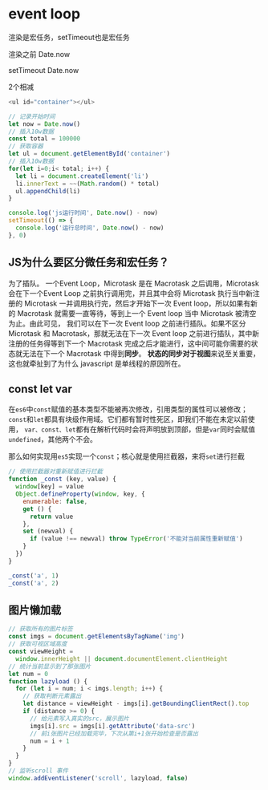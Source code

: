 # event loop 

渲染是宏任务，setTimeout也是宏任务

渲染之前  Date.now

setTimeout  Date.now

2个相减

```js
<ul id="container"></ul>

// 记录开始时间
let now = Date.now()
// 插入10w数据
const total = 100000
// 获取容器
let ul = document.getElementById('container')
// 插入10w数据
for(let i=0;i< total; i++) {
  let li = document.createElement('li')
  li.innerText = ~~(Math.random() * total)
  ul.appendChild(li)
}

console.log('js运行时间', Date.now() - now)
setTimeout(() => {
  console.log('运行总时间', Date.now() - now)
}, 0)

```

## JS为什么要区分微任务和宏任务？

为了插队。
一个Event Loop，Microtask 是在 Macrotask 之后调用，Microtask 会在下一个Event Loop 之前执行调用完，并且其中会将 Microtask 执行当中新注册的 Microtask 一并调用执行完，然后才开始下一次 Event loop，所以如果有新的 Macrotask 就需要一直等待，等到上一个 Event loop 当中 Microtask 被清空为止。由此可见， 我们可以在下一次 Event loop 之前进行插队。如果不区分 Microtask 和 Macrotask，那就无法在下一次 Event loop 之前进行插队，其中新注册的任务得等到下一个 Macrotask 完成之后才能进行，这中间可能你需要的状态就无法在下一个 Macrotask 中得到**同步**。
**状态的同步对于视图**来说至关重要，这也就牵扯到了为什么 javascript 是单线程的原因所在。

## const let var

在`es6`中`const`赋值的基本类型不能被再次修改，引用类型的属性可以被修改；`const`和`let`都具有块级作用域。它们都有暂时性死区，即我们不能在未定以前使用，
`var、const、let`都有在解析代码时会将声明放到顶部，但是`var`同时会赋值`undefined`，其他两个不会。

那么如何实现用`es5`实现一个`const`；核心就是使用拦截器，来将`set`进行拦截

```js
// 使用拦截器对重新赋值进行拦截
function _const (key, value) {
  window[key] = value
  Object.defineProperty(window, key, {
    enumerable: false,
    get () {
      return value
    },
    set (newval) {
      if (value !== newval) throw TypeError('不能对当前属性重新赋值')
    }
  })
}

_const('a', 1)
_const('a', 2)
```

## 图片懒加载

```js
// 获取所有的图片标签
const imgs = document.getElementsByTagName('img')
// 获取可视区域高度
const viewHeight =
  window.innerHeight || document.documentElement.clientHeight
// 统计当前显示到了那张图片
let num = 0
function lazyload () {
  for (let i = num; i < imgs.length; i++) {
    // 获取判断元素露出
    let distance = viewHeight - imgs[i].getBoundingClientRect().top
    if (distance >= 0) {
      // 给元素写入真实的src，展示图片
      imgs[i].src = imgs[i].getAttribute('data-src')
      // 前i张图片已经加载完毕，下次从第i+1张开始检查是否露出
      num = i + 1
    }
  }
}
// 监听scroll 事件
window.addEventListener('scroll', lazyload, false)
```